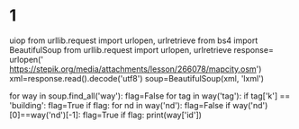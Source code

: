 # 1
uiop
from urllib.request import urlopen, urlretrieve
from bs4 import BeautifulSoup
from urllib.request import  urlopen, urlretrieve
response= urlopen(' https://stepik.org/media/attachments/lesson/266078/mapcity.osm')
xml=response.read().decode('utf8')
soup=BeautifulSoup(xml, 'lxml')

for way in soup.find_all('way'):
    flag=False
    for tag in way('tag'):
        if tag['k'] == 'building':
            flag=True
    if flag:
        for nd in way('nd'):
            flag=False
            if way('nd')[0]==way('nd')[-1]:
                flag=True
        if flag:
            print(way['id'])
